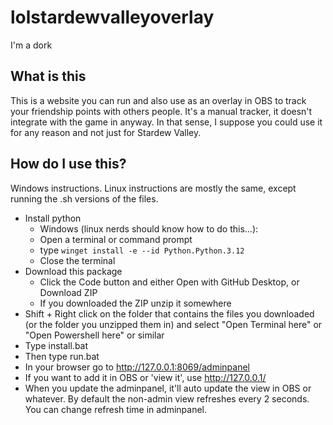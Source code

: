 # lolstardewvalleyoverlay
I'm a dork

## What is this
This is a website you can run and also use as an overlay in OBS to track your friendship points with others people. It's a manual tracker, it doesn't integrate with the game in anyway. In that sense, I suppose you could use it for any reason and not just for Stardew Valley.

## How do I use this?
Windows instructions. Linux instructions are mostly the same, except running the .sh versions of the files.
* Install python
  * Windows (linux nerds should know how to do this...): 
  * Open a terminal or command prompt
  * type ```winget install -e --id Python.Python.3.12```
  * Close the terminal
* Download this package
  * Click the Code button and either Open with GitHub Desktop, or Download ZIP
  * If you downloaded the ZIP unzip it somewhere
* Shift + Right click on the folder that contains the files you downloaded (or the folder you unzipped them in) and select "Open Terminal here" or "Open Powershell here" or similar
* Type install.bat
* Then type run.bat
* In your browser go to http://127.0.0.1:8069/adminpanel
* If you want to add it in OBS or 'view it', use http://127.0.0.1/
* When you update the adminpanel, it'll auto update the view in OBS or whatever. By default the non-admin view refreshes every 2 seconds. You can change refresh time in adminpanel.
